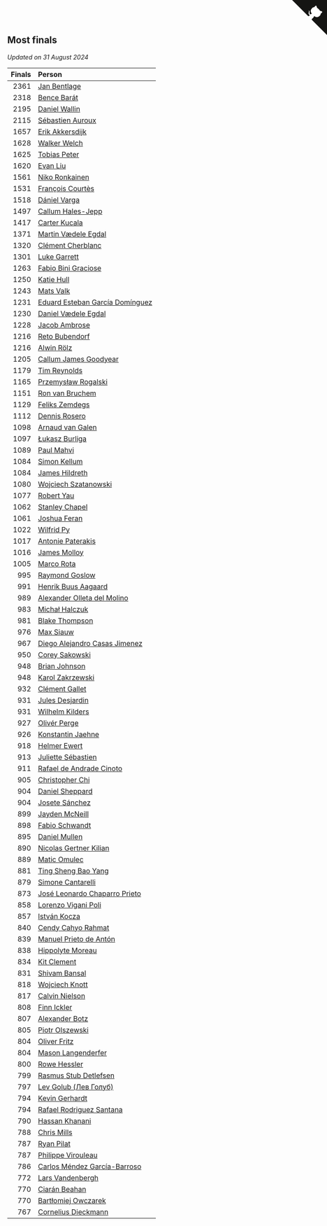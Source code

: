 ## Most finals

*Updated on 31 August 2024*

| Finals | Person |
| ---: | :--- |
| 2361 | [Jan Bentlage](https://www.worldcubeassociation.org/persons/2010BENT01) |
| 2318 | [Bence Barát](https://www.worldcubeassociation.org/persons/2008BARA01) |
| 2195 | [Daniel Wallin](https://www.worldcubeassociation.org/persons/2013WALL03) |
| 2115 | [Sébastien Auroux](https://www.worldcubeassociation.org/persons/2008AURO01) |
| 1657 | [Erik Akkersdijk](https://www.worldcubeassociation.org/persons/2005AKKE01) |
| 1628 | [Walker Welch](https://www.worldcubeassociation.org/persons/2011WELC01) |
| 1625 | [Tobias Peter](https://www.worldcubeassociation.org/persons/2014PETE03) |
| 1620 | [Evan Liu](https://www.worldcubeassociation.org/persons/2009LIUE01) |
| 1561 | [Niko Ronkainen](https://www.worldcubeassociation.org/persons/2010RONK01) |
| 1531 | [François Courtès](https://www.worldcubeassociation.org/persons/2008COUR01) |
| 1518 | [Dániel Varga](https://www.worldcubeassociation.org/persons/2008VARG01) |
| 1497 | [Callum Hales-Jepp](https://www.worldcubeassociation.org/persons/2012HALE01) |
| 1417 | [Carter Kucala](https://www.worldcubeassociation.org/persons/2015KUCA01) |
| 1371 | [Martin Vædele Egdal](https://www.worldcubeassociation.org/persons/2013EGDA02) |
| 1320 | [Clément Cherblanc](https://www.worldcubeassociation.org/persons/2014CHER05) |
| 1301 | [Luke Garrett](https://www.worldcubeassociation.org/persons/2017GARR05) |
| 1263 | [Fabio Bini Graciose](https://www.worldcubeassociation.org/persons/2010GRAC02) |
| 1250 | [Katie Hull](https://www.worldcubeassociation.org/persons/2010HULL01) |
| 1243 | [Mats Valk](https://www.worldcubeassociation.org/persons/2007VALK01) |
| 1231 | [Eduard Esteban García Domínguez](https://www.worldcubeassociation.org/persons/2011EDUA01) |
| 1230 | [Daniel Vædele Egdal](https://www.worldcubeassociation.org/persons/2013EGDA01) |
| 1228 | [Jacob Ambrose](https://www.worldcubeassociation.org/persons/2010AMBR01) |
| 1216 | [Reto Bubendorf](https://www.worldcubeassociation.org/persons/2012BUBE01) |
| 1216 | [Alwin Rölz](https://www.worldcubeassociation.org/persons/2016ROLZ01) |
| 1205 | [Callum James Goodyear](https://www.worldcubeassociation.org/persons/2012GOOD02) |
| 1179 | [Tim Reynolds](https://www.worldcubeassociation.org/persons/2005REYN01) |
| 1165 | [Przemysław Rogalski](https://www.worldcubeassociation.org/persons/2013ROGA02) |
| 1151 | [Ron van Bruchem](https://www.worldcubeassociation.org/persons/2003BRUC01) |
| 1129 | [Feliks Zemdegs](https://www.worldcubeassociation.org/persons/2009ZEMD01) |
| 1112 | [Dennis Rosero](https://www.worldcubeassociation.org/persons/2010ROSE03) |
| 1098 | [Arnaud van Galen](https://www.worldcubeassociation.org/persons/2006GALE01) |
| 1097 | [Łukasz Burliga](https://www.worldcubeassociation.org/persons/2013BURL01) |
| 1089 | [Paul Mahvi](https://www.worldcubeassociation.org/persons/2012MAHV01) |
| 1084 | [Simon Kellum](https://www.worldcubeassociation.org/persons/2016KELL12) |
| 1084 | [James Hildreth](https://www.worldcubeassociation.org/persons/2009HILD01) |
| 1080 | [Wojciech Szatanowski](https://www.worldcubeassociation.org/persons/2011SZAT01) |
| 1077 | [Robert Yau](https://www.worldcubeassociation.org/persons/2009YAUR01) |
| 1062 | [Stanley Chapel](https://www.worldcubeassociation.org/persons/2016CHAP04) |
| 1061 | [Joshua Feran](https://www.worldcubeassociation.org/persons/2011FERA01) |
| 1022 | [Wilfrid Py](https://www.worldcubeassociation.org/persons/2016PYWI01) |
| 1017 | [Antonie Paterakis](https://www.worldcubeassociation.org/persons/2012PATE01) |
| 1016 | [James Molloy](https://www.worldcubeassociation.org/persons/2011MOLL01) |
| 1005 | [Marco Rota](https://www.worldcubeassociation.org/persons/2009ROTA01) |
| 995 | [Raymond Goslow](https://www.worldcubeassociation.org/persons/2014GOSL01) |
| 991 | [Henrik Buus Aagaard](https://www.worldcubeassociation.org/persons/2006BUUS01) |
| 989 | [Alexander Olleta del Molino](https://www.worldcubeassociation.org/persons/2008OLLE01) |
| 983 | [Michał Halczuk](https://www.worldcubeassociation.org/persons/2006HALC01) |
| 981 | [Blake Thompson](https://www.worldcubeassociation.org/persons/2010THOM03) |
| 976 | [Max Siauw](https://www.worldcubeassociation.org/persons/2017SIAU02) |
| 967 | [Diego Alejandro Casas Jimenez](https://www.worldcubeassociation.org/persons/2014JIME05) |
| 950 | [Corey Sakowski](https://www.worldcubeassociation.org/persons/2011SAKO01) |
| 948 | [Brian Johnson](https://www.worldcubeassociation.org/persons/2013JOHN10) |
| 948 | [Karol Zakrzewski](https://www.worldcubeassociation.org/persons/2014ZAKR01) |
| 932 | [Clément Gallet](https://www.worldcubeassociation.org/persons/2004GALL02) |
| 931 | [Jules Desjardin](https://www.worldcubeassociation.org/persons/2010DESJ01) |
| 931 | [Wilhelm Kilders](https://www.worldcubeassociation.org/persons/2010KILD02) |
| 927 | [Olivér Perge](https://www.worldcubeassociation.org/persons/2007PERG01) |
| 926 | [Konstantin Jaehne](https://www.worldcubeassociation.org/persons/2015JAEH01) |
| 918 | [Helmer Ewert](https://www.worldcubeassociation.org/persons/2015EWER01) |
| 913 | [Juliette Sébastien](https://www.worldcubeassociation.org/persons/2014SEBA01) |
| 911 | [Rafael de Andrade Cinoto](https://www.worldcubeassociation.org/persons/2007CINO01) |
| 905 | [Christopher Chi](https://www.worldcubeassociation.org/persons/2014CHIC01) |
| 904 | [Daniel Sheppard](https://www.worldcubeassociation.org/persons/2009SHEP01) |
| 904 | [Josete Sánchez](https://www.worldcubeassociation.org/persons/2015SANC18) |
| 899 | [Jayden McNeill](https://www.worldcubeassociation.org/persons/2012MCNE01) |
| 898 | [Fabio Schwandt](https://www.worldcubeassociation.org/persons/2014SCHW02) |
| 895 | [Daniel Mullen](https://www.worldcubeassociation.org/persons/2016MULL04) |
| 890 | [Nicolas Gertner Kilian](https://www.worldcubeassociation.org/persons/2013GERT01) |
| 889 | [Matic Omulec](https://www.worldcubeassociation.org/persons/2010OMUL02) |
| 881 | [Ting Sheng Bao Yang](https://www.worldcubeassociation.org/persons/2008BAOY01) |
| 879 | [Simone Cantarelli](https://www.worldcubeassociation.org/persons/2012CANT02) |
| 873 | [José Leonardo Chaparro Prieto](https://www.worldcubeassociation.org/persons/2011CHAP01) |
| 858 | [Lorenzo Vigani Poli](https://www.worldcubeassociation.org/persons/2007POLI01) |
| 857 | [István Kocza](https://www.worldcubeassociation.org/persons/2005KOCZ01) |
| 840 | [Cendy Cahyo Rahmat](https://www.worldcubeassociation.org/persons/2010RAHM02) |
| 839 | [Manuel Prieto de Antón](https://www.worldcubeassociation.org/persons/2015ANTO04) |
| 838 | [Hippolyte Moreau](https://www.worldcubeassociation.org/persons/2008MORE02) |
| 834 | [Kit Clement](https://www.worldcubeassociation.org/persons/2008CLEM01) |
| 831 | [Shivam Bansal](https://www.worldcubeassociation.org/persons/2011BANS02) |
| 818 | [Wojciech Knott](https://www.worldcubeassociation.org/persons/2011KNOT01) |
| 817 | [Calvin Nielson](https://www.worldcubeassociation.org/persons/2014NIEL03) |
| 808 | [Finn Ickler](https://www.worldcubeassociation.org/persons/2012ICKL01) |
| 807 | [Alexander Botz](https://www.worldcubeassociation.org/persons/2013BOTZ01) |
| 805 | [Piotr Olszewski](https://www.worldcubeassociation.org/persons/2013OLSZ02) |
| 804 | [Oliver Fritz](https://www.worldcubeassociation.org/persons/2014FRIT02) |
| 804 | [Mason Langenderfer](https://www.worldcubeassociation.org/persons/2013LANG03) |
| 800 | [Rowe Hessler](https://www.worldcubeassociation.org/persons/2007HESS01) |
| 799 | [Rasmus Stub Detlefsen](https://www.worldcubeassociation.org/persons/2014DETL01) |
| 797 | [Lev Golub (Лев Голуб)](https://www.worldcubeassociation.org/persons/2014HOLU01) |
| 794 | [Kevin Gerhardt](https://www.worldcubeassociation.org/persons/2013GERH01) |
| 794 | [Rafael Rodriguez Santana](https://www.worldcubeassociation.org/persons/2012SANT12) |
| 790 | [Hassan Khanani](https://www.worldcubeassociation.org/persons/2018KHAN26) |
| 788 | [Chris Mills](https://www.worldcubeassociation.org/persons/2014MILL04) |
| 787 | [Ryan Pilat](https://www.worldcubeassociation.org/persons/2016PILA03) |
| 787 | [Philippe Virouleau](https://www.worldcubeassociation.org/persons/2008VIRO01) |
| 786 | [Carlos Méndez García-Barroso](https://www.worldcubeassociation.org/persons/2010GARC02) |
| 772 | [Lars Vandenbergh](https://www.worldcubeassociation.org/persons/2003VAND01) |
| 770 | [Ciarán Beahan](https://www.worldcubeassociation.org/persons/2012BEAH01) |
| 770 | [Bartłomiej Owczarek](https://www.worldcubeassociation.org/persons/2013OWCZ01) |
| 767 | [Cornelius Dieckmann](https://www.worldcubeassociation.org/persons/2009DIEC01) |


<a href="https://github.com/jonatanklosko/wca_statistics" class="github-corner" aria-label="View source on Github"><svg width="80" height="80" viewBox="0 0 250 250" style="fill:#151513; color:#fff; position: absolute; top: 0; border: 0; right: 0;" aria-hidden="true"><path d="M0,0 L115,115 L130,115 L142,142 L250,250 L250,0 Z"></path><path d="M128.3,109.0 C113.8,99.7 119.0,89.6 119.0,89.6 C122.0,82.7 120.5,78.6 120.5,78.6 C119.2,72.0 123.4,76.3 123.4,76.3 C127.3,80.9 125.5,87.3 125.5,87.3 C122.9,97.6 130.6,101.9 134.4,103.2" fill="currentColor" style="transform-origin: 130px 106px;" class="octo-arm"></path><path d="M115.0,115.0 C114.9,115.1 118.7,116.5 119.8,115.4 L133.7,101.6 C136.9,99.2 139.9,98.4 142.2,98.6 C133.8,88.0 127.5,74.4 143.8,58.0 C148.5,53.4 154.0,51.2 159.7,51.0 C160.3,49.4 163.2,43.6 171.4,40.1 C171.4,40.1 176.1,42.5 178.8,56.2 C183.1,58.6 187.2,61.8 190.9,65.4 C194.5,69.0 197.7,73.2 200.1,77.6 C213.8,80.2 216.3,84.9 216.3,84.9 C212.7,93.1 206.9,96.0 205.4,96.6 C205.1,102.4 203.0,107.8 198.3,112.5 C181.9,128.9 168.3,122.5 157.7,114.1 C157.9,116.9 156.7,120.9 152.7,124.9 L141.0,136.5 C139.8,137.7 141.6,141.9 141.8,141.8 Z" fill="currentColor" class="octo-body"></path></svg></a><style>.github-corner:hover .octo-arm{animation:octocat-wave 560ms ease-in-out}@keyframes octocat-wave{0%,100%{transform:rotate(0)}20%,60%{transform:rotate(-25deg)}40%,80%{transform:rotate(10deg)}}@media (max-width:500px){.github-corner:hover .octo-arm{animation:none}.github-corner .octo-arm{animation:octocat-wave 560ms ease-in-out}}</style>
